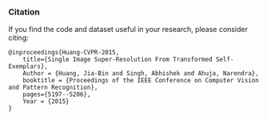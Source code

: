 ### Citation

If you find the code and dataset useful in your research, please consider citing:

    @inproceedings{Huang-CVPR-2015,
        title={Single Image Super-Resolution From Transformed Self-Exemplars},
        Author = {Huang, Jia-Bin and Singh, Abhishek and Ahuja, Narendra},
        booktitle = {Proceedings of the IEEE Conference on Computer Vision and Pattern Recognition},
        pages={5197--5206},
        Year = {2015}
    }
